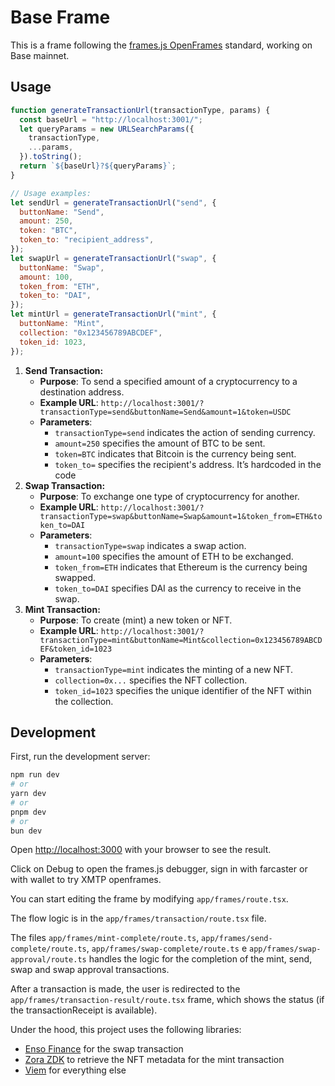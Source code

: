 # Base Frame

This is a frame following the [frames.js OpenFrames](https://framesjs.org/middleware/openframes) standard, working on Base mainnet.

## Usage

```jsx
function generateTransactionUrl(transactionType, params) {
  const baseUrl = "http://localhost:3001/";
  let queryParams = new URLSearchParams({
    transactionType,
    ...params,
  }).toString();
  return `${baseUrl}?${queryParams}`;
}

// Usage examples:
let sendUrl = generateTransactionUrl("send", {
  buttonName: "Send",
  amount: 250,
  token: "BTC",
  token_to: "recipient_address",
});
let swapUrl = generateTransactionUrl("swap", {
  buttonName: "Swap",
  amount: 100,
  token_from: "ETH",
  token_to: "DAI",
});
let mintUrl = generateTransactionUrl("mint", {
  buttonName: "Mint",
  collection: "0x123456789ABCDEF",
  token_id: 1023,
});
```

1. **Send Transaction:**
   - **Purpose**: To send a specified amount of a cryptocurrency to a destination address.
   - **Example URL**: `http://localhost:3001/?transactionType=send&buttonName=Send&amount=1&token=USDC`
   - **Parameters**:
     - `transactionType=send` indicates the action of sending currency.
     - `amount=250` specifies the amount of BTC to be sent.
     - `token=BTC` indicates that Bitcoin is the currency being sent.
     - `token_to=` specifies the recipient's address. It’s hardcoded in the code
2. **Swap Transaction:**
   - **Purpose**: To exchange one type of cryptocurrency for another.
   - **Example URL**: `http://localhost:3001/?transactionType=swap&buttonName=Swap&amount=1&token_from=ETH&token_to=DAI`
   - **Parameters**:
     - `transactionType=swap` indicates a swap action.
     - `amount=100` specifies the amount of ETH to be exchanged.
     - `token_from=ETH` indicates that Ethereum is the currency being swapped.
     - `token_to=DAI` specifies DAI as the currency to receive in the swap.
3. **Mint Transaction:**
   - **Purpose**: To create (mint) a new token or NFT.
   - **Example URL**: `http://localhost:3001/?transactionType=mint&buttonName=Mint&collection=0x123456789ABCDEF&token_id=1023`
   - **Parameters**:
     - `transactionType=mint` indicates the minting of a new NFT.
     - `collection=0x...` specifies the NFT collection.
     - `token_id=1023` specifies the unique identifier of the NFT within the collection.

## Development

First, run the development server:

```bash
npm run dev
# or
yarn dev
# or
pnpm dev
# or
bun dev
```

Open [http://localhost:3000](http://localhost:3000) with your browser to see the result.

Click on Debug to open the frames.js debugger, sign in with farcaster or with wallet to try XMTP openframes.

You can start editing the frame by modifying `app/frames/route.tsx`.

The flow logic is in the `app/frames/transaction/route.tsx` file.

The files `app/frames/mint-complete/route.ts`, `app/frames/send-complete/route.ts`, `app/frames/swap-complete/route.ts` e `app/frames/swap-approval/route.ts` handles the logic for the completion of the mint, send, swap and swap approval transactions.

After a transaction is made, the user is redirected to the `app/frames/transaction-result/route.tsx` frame, which shows the status (if the transactionReceipt is available).

Under the hood, this project uses the following libraries:

- [Enso Finance](https://enso.finance) for the swap transaction
- [Zora ZDK](https://docs.zora.co/docs/zora-api/zdk) to retrieve the NFT metadata for the mint transaction
- [Viem](https://viem.sh) for everything else
